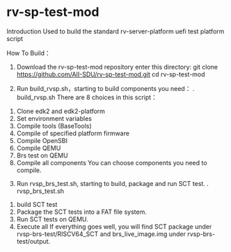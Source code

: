 # rv-sp-test-mod
Introduction
Used to build the standard rv-server-platform uefi test platform script

How To Build：
1. Download the rv-sp-test-mod repository enter this directory:
git clone https://github.com/AII-SDU/rv-sp-test-mod.git
cd rv-sp-test-mod

2. Run build_rvsp.sh，starting to build components you need：
. build_rvsp.sh
There are 8 choices in this script：
1) Clone edk2 and edk2-platform
2) Set environment variables
3) Compile tools (BaseTools)
4) Compile of specified platform firmware
5) Compile OpenSBI
6) Compile QEMU
7) Brs test on QEMU
8) Compile all components
You can choose components you need to compile.

3. Run rvsp_brs_test.sh, starting to build, package and run SCT test.
. rvsp_brs_test.sh
1) build SCT test
2) Package the SCT tests into a FAT file system.
3) Run SCT tests on QEMU.
4) Execute all
If everything goes well, you will find SCT package under rvsp-brs-test/RISCV64_SCT
and brs_live_image.img under rvsp-brs-test/output.